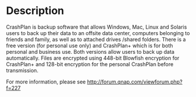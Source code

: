 Description
===========

CrashPlan is backup software that allows Windows, Mac, Linux and Solaris users to back up their data to an offsite data center, computers belonging to friends and family, as well as to attached drives /shared folders. There is a free version (for personal use only) and CrashPlan+ which is for both personal and business use. Both versions allow users to back up data automatically. Files are encrypted using 448-bit Blowfish encryption for CrashPlan+ and 128-bit encryption for the personal CrashPlan before transmission.

For more information, please see http://forum.qnap.com/viewforum.php?f=227
